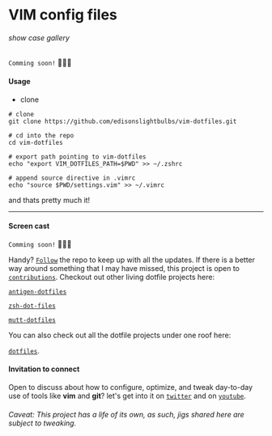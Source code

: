 # VIM config files

###### show case gallery

`Comming soon!`    👏🍻🍻

#### Usage

-   clone
```
# clone
git clone https://github.com/edisonslightbulbs/vim-dotfiles.git

# cd into the repo
cd vim-dotfiles

# export path pointing to vim-dotfiles
echo "export VIM_DOTFILES_PATH=$PWD" >> ~/.zshrc

# append source directive in .vimrc
echo "source $PWD/settings.vim" >> ~/.vimrc
```

and thats pretty much it!

* * *

#### Screen cast

`Comming soon!`    👏🍻🍻

Handy? [`Follow`](https://github.com/edisonslightbulbs/bootstrap.git)  the repo to keep up with all the updates.
If there is a better way around something that I may have missed, this project is open to [`contributions`](https://github.com/edisonslightbulbs/antigen-dotfiles.git). Checkout out other living dotfile projects here:

[`antigen-dotfiles`](https://github.com/edisonslightbulbs/antigen-dotfiles)

[`zsh-dot-files`](https://github.com/edisonslightbulbs/zsh-dotfiles)

[`mutt-dotfiles`](https://github.com/edisonslightbulbs/mutt)

You can also check out all the dotfile projects under one roof here:

[`dotfiles`](https://github.com/edisonslightbulbs/dotfiles).

#### Invitation to connect

Open to discuss about how to configure, optimize, and tweak day-to-day use of tools like **vim** and **git**?
let's get into it on [`twitter`](https://twitter.com/antiqueeverett) and on [`youtube`](https://www.youtube.com/channel/UCKkeK-xQiIWc3jzBbUel9ww?view_as=subscriber).

###### Caveat: This project has a life of its own, as such, jigs shared here are subject to tweaking.
